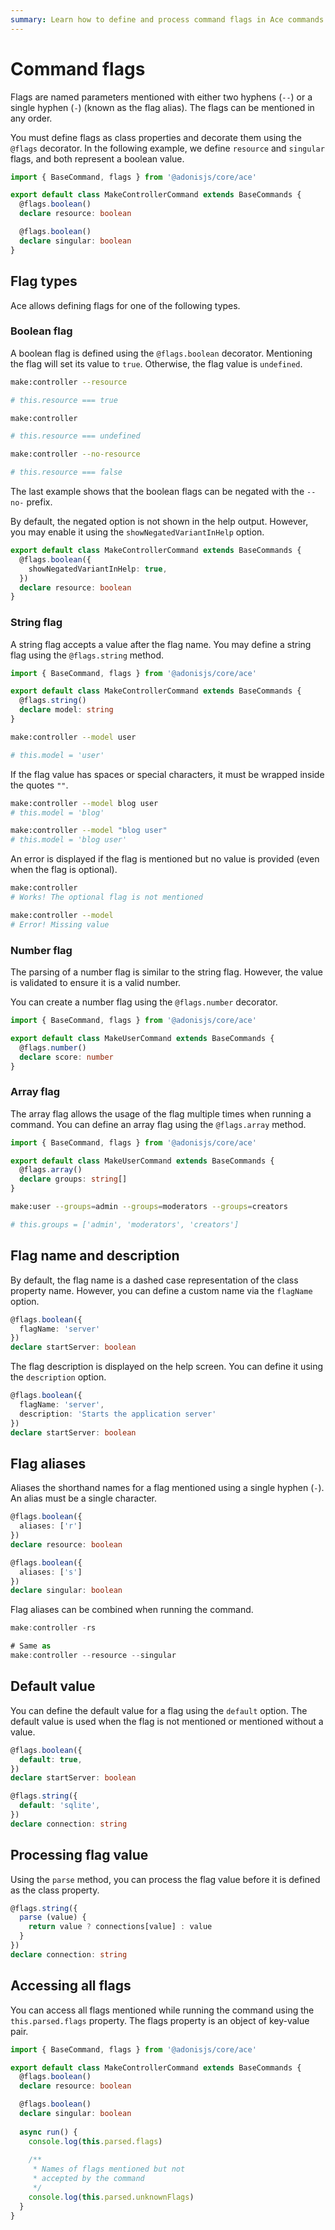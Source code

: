 ```yaml
---
summary: Learn how to define and process command flags in Ace commands.
---
```


# Command flags

Flags are named parameters mentioned with either two hyphens (`--`) or a single hyphen (`-`) (known as the flag alias). The flags can be mentioned in any order.

You must define flags as class properties and decorate them using the `@flags` decorator. In the following example, we define `resource` and `singular` flags, and both represent a boolean value.

```ts
import { BaseCommand, flags } from '@adonisjs/core/ace'

export default class MakeControllerCommand extends BaseCommands {
  @flags.boolean()
  declare resource: boolean

  @flags.boolean()
  declare singular: boolean
}
```

## Flag types

Ace allows defining flags for one of the following types.

### Boolean flag

A boolean flag is defined using the `@flags.boolean` decorator. Mentioning the flag will set its value to `true`. Otherwise, the flag value is `undefined`.

```sh
make:controller --resource

# this.resource === true
```

```sh
make:controller

# this.resource === undefined
```

```sh
make:controller --no-resource

# this.resource === false
```

The last example shows that the boolean flags can be negated with the `--no-` prefix. 

By default, the negated option is not shown in the help output. However, you may enable it using the `showNegatedVariantInHelp` option.

```ts
export default class MakeControllerCommand extends BaseCommands {
  @flags.boolean({
    showNegatedVariantInHelp: true,
  })
  declare resource: boolean
}
```

### String flag

A string flag accepts a value after the flag name. You may define a string flag using the `@flags.string` method.

```ts
import { BaseCommand, flags } from '@adonisjs/core/ace'

export default class MakeControllerCommand extends BaseCommands {
  @flags.string()
  declare model: string
}
```

```sh
make:controller --model user

# this.model = 'user'
```

If the flag value has spaces or special characters, it must be wrapped inside the quotes `""`.

```sh
make:controller --model blog user
# this.model = 'blog'

make:controller --model "blog user"
# this.model = 'blog user'
```

An error is displayed if the flag is mentioned but no value is provided (even when the flag is optional).

```sh
make:controller
# Works! The optional flag is not mentioned

make:controller --model
# Error! Missing value
```

### Number flag

The parsing of a number flag is similar to the string flag. However, the value is validated to ensure it is a valid number.

You can create a number flag using the `@flags.number` decorator.

```ts
import { BaseCommand, flags } from '@adonisjs/core/ace'

export default class MakeUserCommand extends BaseCommands {
  @flags.number()
  declare score: number
}
```

### Array flag

The array flag allows the usage of the flag multiple times when running a command. You can define an array flag using the `@flags.array` method.

```ts
import { BaseCommand, flags } from '@adonisjs/core/ace'

export default class MakeUserCommand extends BaseCommands {
  @flags.array()
  declare groups: string[]
}
```

```sh
make:user --groups=admin --groups=moderators --groups=creators

# this.groups = ['admin', 'moderators', 'creators']
```

## Flag name and description

By default, the flag name is a dashed case representation of the class property name. However, you can define a custom name via the `flagName` option.

```ts
@flags.boolean({
  flagName: 'server'
})
declare startServer: boolean
```

The flag description is displayed on the help screen. You can define it using the `description` option.

```ts
@flags.boolean({
  flagName: 'server',
  description: 'Starts the application server'
})
declare startServer: boolean
```

## Flag aliases

Aliases the shorthand names for a flag mentioned using a single hyphen (`-`). An alias must be a single character.

```ts
@flags.boolean({
  aliases: ['r']
})
declare resource: boolean

@flags.boolean({
  aliases: ['s']
})
declare singular: boolean
```

Flag aliases can be combined when running the command.

```ts
make:controller -rs

# Same as
make:controller --resource --singular
```

## Default value

You can define the default value for a flag using the `default` option. The default value is used when the flag is not mentioned or mentioned without a value.

```ts
@flags.boolean({
  default: true,
})
declare startServer: boolean

@flags.string({
  default: 'sqlite',
})
declare connection: string
```


## Processing flag value

Using the `parse` method, you can process the flag value before it is defined as the class property.

```ts
@flags.string({
  parse (value) {
    return value ? connections[value] : value
  }
})
declare connection: string
```

## Accessing all flags

You can access all flags mentioned while running the command using the `this.parsed.flags` property. The flags property is an object of key-value pair.

```ts
import { BaseCommand, flags } from '@adonisjs/core/ace'

export default class MakeControllerCommand extends BaseCommands {
  @flags.boolean()
  declare resource: boolean

  @flags.boolean()
  declare singular: boolean
  
  async run() {
    console.log(this.parsed.flags)
    
    /**
     * Names of flags mentioned but not
     * accepted by the command
     */
    console.log(this.parsed.unknownFlags)
  }
}
```

